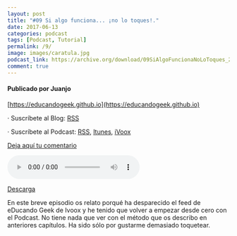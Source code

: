 ```yaml
---
layout: post
title: "#09 Si algo funciona... ¡no lo toques!."
date: 2017-06-13
categories: podcast
tags: [Podcast, Tutorial]
permalink: /9/
image: images/caratula.jpg
podcast_link: https://archive.org/download/09SiAlgoFuncionaNoLoToques_201706/09-si-algo-funciona-no-lo-toques.mp3
comment: true
---
```


#### Publicado por Juanjo

[https://educandogeek.github.io](https://educandogeek.github.io)

· Suscríbete al Blog: [RSS](http://feeds.feedburner.com/educandogeekblog)

· Suscríbete al Podcast: [RSS](http://feeds.feedburner.com/educandogeek), [Itunes](https://itunes.apple.com/es/podcast/educando-geek/id1110060146?mt=2), [iVoox](https://www.ivoox.com/podcast-educando-geek_sq_f1289274_1.html)

[Deja aquí tu comentario](https://educandogeek.github.io/9/)

<audio controls>
  <source src="{{ page.podcast_link }}" type="audio/mp3">
</audio>


[Descarga][Mp3]


En este breve episodio os relato porqué ha desparecido el feed de eDucando Geek de Ivoox y he tenido que volver a empezar desde cero con el Podcast. No tiene nada que ver con el método que os describo en anteriores capítulos. Ha sido sólo por gustarme demasiado toquetear.


[Mp3]: https://archive.org/download/09SiAlgoFuncionaNoLoToques_201706/09-si-algo-funciona-no-lo-toques.mp3